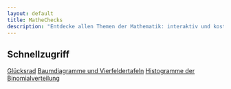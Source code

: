 ```yaml
---
layout: default
title: MatheChecks
description: "Entdecke allen Themen der Mathematik: interaktiv und kostenlos."
---
```



<h2>Schnellzugriff</h2>
<div class="container" style="gap: 20px">
  <a href="https://www.mathechecks.de/Glücksrad.html" class="navi"
    >Glücksrad</a
  >
  <a
    href="https://www.mathechecks.de/baumdiagramme-vierfeldertafeln.html"
    class="navi stochastik"
    >Baumdiagramme und Vierfeldertafeln</a
  >
  <a
    href="https://www.mathechecks.de/binomialverteillung-histogramme.html"
    class="navi stochastik"
    >Histogramme der Binomialverteilung</a
  >
</div>

